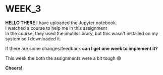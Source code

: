 # WEEK_3
**HELLO THERE**
I have uploaded the Jupyter notebook.<br />
I watched a course to help me in this assignment <br />
In the course, they used the imutils library, but this wasn't installed on my system so I downloaded it.

If there are some changes/feedback **can I get one week to implement it?** 

This week the both the assignments were a bit tough 😅

**Cheers!**
